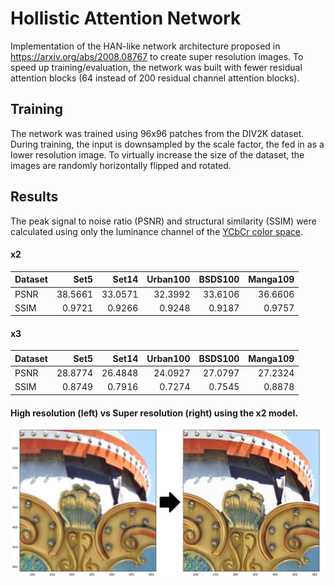 # Hollistic Attention Network

Implementation of the HAN-like network architecture proposed in https://arxiv.org/abs/2008.08767 to create super resolution images. To speed up training/evaluation, the network was built with fewer residual attention blocks (64 instead of 200 residual channel attention blocks).

## Training

The network was trained using 96x96 patches from the DIV2K dataset. During training, the input is downsampled by the scale factor, the fed in as a lower resolution image. To virtually increase the size of the dataset, the images are randomly horizontally flipped and rotated.

## Results
The peak signal to noise ratio (PSNR) and structural similarity (SSIM) were calculated using only the luminance channel of the [YCbCr color space](https://en.wikipedia.org/wiki/YCbCr).

#### x2

|Dataset|Set5|Set14|Urban100|BSDS100|Manga109|
|----|----:|----:|----:|----:|----:|
|PSNR|38.5661|33.0571|32.3992|33.6106|36.6606|
|SSIM|0.9721|0.9266|0.9248|0.9187|0.9757|


#### x3
|Dataset|Set5|Set14|Urban100|BSDS100|Manga109|
|----|----:|----:|----:|----:|----:|
|PSNR|28.8774|26.4848|24.0927|27.0797|27.2324|
|SSIM|0.8749|0.7916|0.7274|0.7545|0.8878|

#### High resolution (left) vs Super resolution (right) using the x2 model.
![Super Resolution x2](SR_x2.png)




